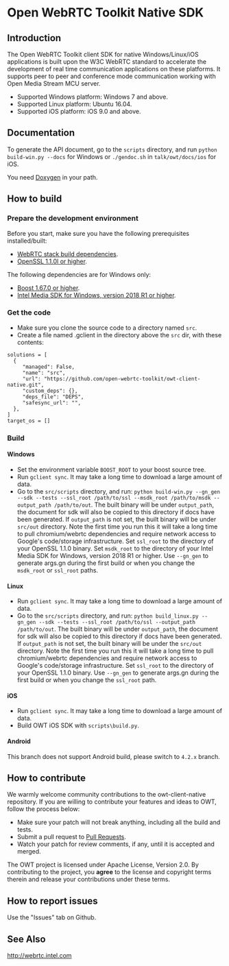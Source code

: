 # Open WebRTC Toolkit Native SDK

## Introduction
The Open WebRTC Toolkit client SDK for native Windows/Linux/iOS applications is built upon the W3C WebRTC standard to accelerate the development of real time communication applications on these platforms. It supports peer to peer and conference mode communication working with Open Media Stream MCU server.

- Supported Windows platform: Windows 7 and above.
- Supported Linux platform: Ubuntu 16.04.
- Supported iOS platform: iOS 9.0 and above.

## Documentation
To generate the API document, go to the `scripts` directory, and run `python build-win.py --docs` for Windows or `./gendoc.sh` in `talk/owt/docs/ios` for iOS.

You need [Doxygen](http://www.doxygen.nl/) in your path.

## How to build

### Prepare the development environment
Before you start, make sure you have the following prerequisites installed/built:

- [WebRTC stack build dependencies](https://webrtc.googlesource.com/src/+/refs/heads/master/docs/native-code/development/prerequisite-sw/index.md).
- [OpenSSL 1.1.0l or higher](https://www.openssl.org/source/).

The following dependencies are for Windows only:

- [Boost 1.67.0 or higher](https://www.boost.org/users/download/).
- [Intel Media SDK for Windows, version 2018 R1 or higher](https://software.intel.com/en-us/media-sdk/choose-download/client).

### Get the code
- Make sure you clone the source code to a directory named `src`.
- Create a file named .gclient in the directory above the `src` dir, with these contents:

```
solutions = [ 
  {  
     "managed": False,  
     "name": "src",  
     "url": "https://github.com/open-webrtc-toolkit/owt-client-native.git",  
     "custom_deps": {},  
     "deps_file": "DEPS",  
     "safesync_url": "",  
  },  
]  
target_os = []  
```

### Build
#### Windows
- Set the environment variable `BOOST_ROOT` to your boost source tree.
- Run `gclient sync`. It may take a long time to download a large amount of data.
- Go to the `src/scripts` directory, and run: `python build-win.py --gn_gen --sdk --tests --ssl_root /path/to/ssl --msdk_root /path/to/msdk --output_path /path/to/out`. The built binary will be under `output_path`, the document for sdk will also be copied to this directory if docs have been generated. If `output_path` is not set, the built binary will be under `src/out` directory. Note the first time you run this it will take a long time to pull chromium/webrtc dependencies and require network access to Google's code/storage infrastructure. Set `ssl_root` to the directory of your OpenSSL 1.1.0 binary. Set `msdk_root` to the directory of your Intel Media SDK for Windows, version 2018 R1 or higher. Use `--gn_gen` to generate args.gn during the first build or when you change the `msdk_root` or `ssl_root` paths.

#### Linux
- Run `gclient sync`. It may take a long time to download a large amount of data.
- Go to the `src/scripts` directory, and run: `python build_linux.py --gn_gen --sdk --tests --ssl_root /path/to/ssl --output_path /path/to/out`. The built binary will be under `output_path`, the document for sdk will also be copied to this directory if docs have been generated. If `output_path` is not set, the built binary will be under the `src/out` directory. Note the first time you run this it will take a long time to pull chromium/webrtc dependencies and require network access to Google's code/storage infrastructure. Set `ssl_root` to the directory of your OpenSSL 1.1.0 binary. Use `--gn_gen` to generate args.gn during the first build or when you change the `ssl_root` path.

#### iOS
- Run `gclient sync`. It may take a long time to download a large amount of data.
- Build OWT iOS SDK with `scripts\build.py`.

#### Android
This branch does not support Android build, please switch to `4.2.x` branch.

## How to contribute
We warmly welcome community contributions to the owt-client-native repository. If you are willing to contribute your features and ideas to OWT, follow the process below:

- Make sure your patch will not break anything, including all the build and tests.
- Submit a pull request to [Pull Requests](https://github.com/open-webrtc-toolkit/owt-client-native/pulls).
- Watch your patch for review comments, if any, until it is accepted and merged.

The OWT project is licensed under Apache License, Version 2.0. By contributing to the project, you **agree** to the license and copyright terms therein and release your contributions under these terms.

## How to report issues
Use the "Issues" tab on Github.

## See Also
http://webrtc.intel.com
